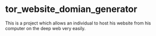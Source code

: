 # tor_website_domian_generator
This is a project which allows an individual to host his website from his computer on the deep web very easily.
